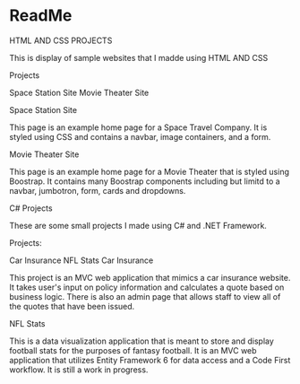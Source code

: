 # ReadMe
HTML AND CSS PROJECTS

This is  display of sample websites that I madde using HTML AND CSS

Projects

Space Station Site
Movie Theater Site

Space Station Site

This page is an example home page for a Space Travel Company. It is styled using CSS and contains a navbar, image containers, and a form.

Movie Theater Site

This page is an example home page for a Movie Theater that is styled using Boostrap. It contains many Boostrap components including but limitd to a navbar, jumbotron, form, cards and dropdowns.

C# Projects

These are some small projects I made using C# and .NET Framework.

Projects:

Car Insurance
NFL Stats
Car Insurance

This project is an MVC web application that mimics a car insurance website. It takes user's input on policy information and calculates a quote based on business logic. There is also an admin page that allows staff to view all of the quotes that have been issued.

NFL Stats

This is a data visualization application that is meant to store and display football stats for the purposes of fantasy football. It is an MVC web application that utilizes Entity Framework 6 for data access and a Code First workflow. It is still a work in progress.
